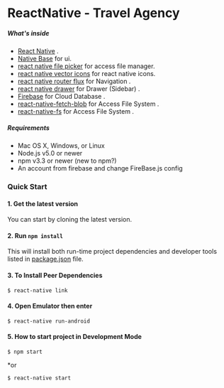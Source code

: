 # ReactNative - Travel Agency


##### What's inside
* [React Native](https://github.com/facebook/react-native) .
* [Native Base](https://github.com/GeekyAnts/NativeBase) for ui.
* [react native file picker](https://github.com/Lichwa/react-native-file-picker) for access file manager.
* [react native vector icons](https://github.com/oblador/react-native-vector-icons) for react native icons.
* [react native router flux](https://github.com/aksonov/react-native-router-flux) for Navigation .
* [react native drawer](https://github.com/root-two/react-native-drawer) for Drawer (Sidebar) .
* [Firebase](https://github.com/firebase/) for Cloud Database .
* [react-native-fetch-blob](https://github.com/wkh237/react-native-fetch-blob) for Access File System .
* [react-native-fs](https://github.com/itinance/react-native-fs) for Access File System .

#####  Requirements

* Mac OS X, Windows, or Linux
* Node.js v5.0 or newer
* npm v3.3 or newer (new to npm?)
* An account from firebase and change FireBase.js config


### Quick Start


#### 1. Get the latest version
You can start by cloning the latest version.

#### 2. Run `npm install`
This will install both run-time project dependencies and developer tools listed
in [package.json](./package.json) file.

#### 3. To Install Peer Dependencies

```shell
$ react-native link
```

#### 4. Open Emulator then enter

```shell
$ react-native run-android
```

#### 5. How to start project in Development Mode

```shell
$ npm start
```

*or

```shell
$ react-native start
```


